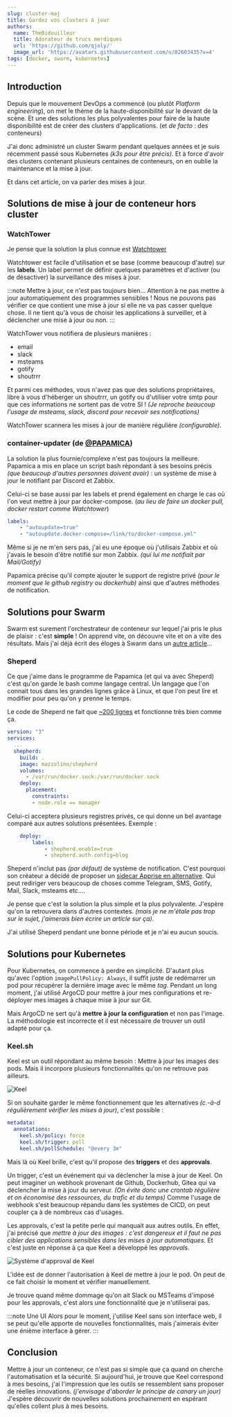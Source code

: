 ```yaml
---
slug: cluster-maj
title: Gardez vos clusters à jour
authors:
  name: TheBidouilleur
  title: Adorateur de trucs merdiques
  url: 'https://github.com/qjoly/'
  image_url: 'https://avatars.githubusercontent.com/u/82603435?v=4'
tags: [docker, swarm, kubernetes]
---
```


## Introduction

Depuis que le mouvement DevOps a commencé (ou plutôt *Platform engineering*), on met le thème de la haute-disponibilité sur le devant de la scène. Et une des solutions les plus polyvalentes pour faire de la haute disponibilité est de créer des clusters d'applications. (et *de facto* : des conteneurs)

J'ai donc administré un cluster Swarm pendant quelques années et je suis récemment passé sous Kubernetes *(k3s pour être précis)*. Et à force d'avoir des clusters contenant plusieurs centaines de conteneurs, on en oublie la maintenance et la mise à jour.

Et dans cet article, on va parler des mises à jour.

## Solutions de mise à jour de conteneur hors cluster

### WatchTower

Je pense que la solution la plus connue est [Watchtower](https://containrrr.dev/watchtower/)

Watchtower est facile d'utilisation et se base (comme beaucoup d'autre) sur les **labels**. Un label permet de définir quelques paramètres et d'activer (ou de désactiver) la surveillance des mises à jour.

:::note Mettre à jour, ce n'est pas toujours bien…
Attention à ne pas mettre à jour automatiquement des programmes sensibles ! Nous ne pouvons pas vérifier ce que contient une mise à jour si elle ne va pas casser quelque chose.
Il ne tient qu'à vous de choisir les applications à surveiller, et à déclencher une mise à jour ou non.
:::

WatchTower vous notifiera de plusieurs manières :

- email
- slack
- msteams
- gotify
- shoutrrr

Et parmi ces méthodes, vous n'avez pas que des solutions propriétaires, libre à vous d'héberger un shoutrrr, un gotify ou d'utiliser votre smtp pour que ces informations ne sortent pas de votre SI ! *(Je reproche beaucoup l'usage de msteams, slack, discord pour recevoir ses notifications)*

WatchTower scannera les mises à jour de manière régulière *(configurable)*.

### container-updater (de [@PAPAMICA](https://github.com/PAPAMICA))

La solution la plus fournie/complexe n'est pas toujours la meilleure. Papamica a mis en place un script bash répondant à ses besoins précis *(que beaucoup d'autres personnes doivent avoir)* : un système de mise à jour le notifiant par Discord et Zabbix.

Celui-ci se base aussi par les labels et prend également en charge le cas où l'on veut mettre à jour par docker-compose. (*au lieu de faire un docker pull, docker restart comme Watchtower*)

```yaml
labels:
    - "autoupdate=true"
    - "autoupdate.docker-compose=/link/to/docker-compose.yml"
```

Même si je ne m'en sers pas, j'ai eu une époque où j'utilisais Zabbix et où j'avais le besoin d'être notifié sur mon Zabbix. *(qui lui me notifiait par Mail/Gotify)*

Papamica précise qu'il compte ajouter le support de registre privé *(pour le moment que le github registry ou dockerhub)* ainsi que d'autres méthodes de notification.

## Solutions pour Swarm

Swarm est surement l'orchestrateur de conteneur sur lequel j'ai pris le plus de plaisir : c'est ****simple**** ! On apprend vite, on découvre vite et on a vite des résultats.
Mais j'ai déjà écrit des éloges à Swarm dans un [autre article](/blog/presentation-docker-swarm/)...

### Sheperd

Ce que j'aime dans le programme de Papamica (et qui va avec Sheperd) c'est qu'on garde le bash comme langage central. Un langage que l'on connait tous dans les grandes lignes grâce à Linux, et que l'on peut lire et modifier pour peu qu'on y prenne le temps.

Le code de Sheperd ne fait que [~200 lignes](https://github.com/djmaze/shepherd/blob/master/shepherd) et fonctionne très bien comme ça.

```yaml
version: "3"
services:
  ...
  shepherd:
    build: .
    image: mazzolino/shepherd
    volumes:
      - /var/run/docker.sock:/var/run/docker.sock
    deploy:
      placement:
        constraints:
        - node.role == manager
```

Celui-ci acceptera plusieurs registres privés, ce qui donne un bel avantage comparé aux autres solutions présentées.
Exemple :

```yaml
    deploy:
        labels:
            - shepherd.enable=true
            - shepherd.auth.config=blog
```

Sheperd n'inclut pas *(par défaut)* de système de notification. C'est pourquoi son créateur a décidé de proposer un [sidecar Apprise en alternative](https://github.com/djmaze/shepherd/blob/master/docker-compose.apprise.yml). Qui peut rediriger vers beaucoup de choses comme Telegram, SMS, Gotify, Mail, Slack, msteams etc....

Je pense que c'est la solution la plus simple et la plus polyvalente. J'espère qu'on la retrouvera dans d'autres contextes. *(mais je ne m'étale pas trop sur le sujet, j'aimerais bien écrire un article sur ça)*.

J'ai utilisé Sheperd pendant une bonne période et je n'ai eu aucun soucis.

## Solutions pour Kubernetes

Pour Kubernetes, on commence à perdre en simplicité. D'autant plus qu'avec l'option `imagePullPolicy: Always`, il suffit juste de redémarrer un pod pour récupérer la dernière image avec le même *tag*.
Pendant un long moment, j'ai utilisé ArgoCD pour mettre à jour mes configurations et re-déployer mes images à chaque mise à jour sur Git.

Mais ArgoCD ne sert qu'à **mettre à jour la configuration** et non pas l'image. La méthodologie est incorrecte et il est nécessaire de trouver un outil adapté pour ça.

### Keel.sh

Keel est un outil répondant au même besoin : Mettre à jour les images des pods. Mais il incorpore plusieurs fonctionnalités qu'on ne retrouve pas ailleurs.

![Keel](https://keel.sh/img/keel_high_level.png)

Si on souhaite garder le même fonctionnement que les alternatives *(c.-à-d régulièrement vérifier les mises à jour)*, c'est possible :

```yaml
metadata:
  annotations:
    keel.sh/policy: force
    keel.sh/trigger: poll
    keel.sh/pollSchedule: "@every 3m"
```

Mais là où Keel brille, c'est qu'il propose des **triggers** et des **approvals**.

Un trigger, c'est un événement qui va déclencher la mise à jour de Keel. On peut imaginer un webhook provenant de Github, Dockerhub, Gitea qui va déclencher la mise à jour du serveur. *(On évite donc une crontab régulière et on économise des ressources, du trafic et du temps)*
Comme l'usage de webhook s'est beaucoup répandu dans les systèmes de CICD, on peut coupler ça à de nombreux cas d'usages.

Les approvals, c'est la petite perle qui manquait aux autres outils. En effet, j'ai précisé que *mettre à jour des images : c'est dangereux et il faut ne pas cibler des applications sensibles dans les mises à jour automatiques*. Et c'est juste en réponse à ça que Keel a développé les *approvals*.

![Système d'approval de Keel](https://keel.sh/img/docs/approvals.png)

L'idée est de donner l'autorisation à Keel de mettre à jour le pod. On peut de ce fait choisir le moment et vérifier manuellement.

Je trouve quand même dommage qu'on ait Slack ou MSTeams d'imposé pour les approvals, c'est alors une fonctionnalité que je n'utiliserai pas.

:::note Une UI
Alors pour le moment, j'utilise Keel sans son interface web, il se peut qu'elle apporte de nouvelles fonctionnalités, mais j'aimerais éviter une énième interface à gérer.
:::

## Conclusion

Mettre à jour un conteneur, ce n'est pas si simple que ça quand on cherche l'automatisation et la sécurité. Si aujourd'hui, je trouve que Keel correspond à mes besoins, j'ai l'impression que les outils se ressemblent sans proposer de réelles innovations. *(j'envisage d'aborder le principe de canary un jour)*
J'espère découvrir de nouvelles solutions prochainement en espérant qu'elles collent plus à mes besoins.
